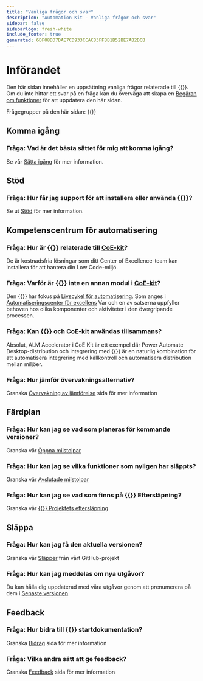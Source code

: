 ```yaml
---
title: "Vanliga frågor och svar"
description: "Automation Kit - Vanliga frågor och svar"
sidebar: false
sidebarlogo: fresh-white
include_footer: true
generated: 6DF08DD7DAE7CD933CCAC83FFBB1B52BE7A82DCB
---
```


# Införandet

Den här sidan innehåller en uppsättning vanliga frågor relaterade till {{<product-name>}}. Om du inte hittar ett svar på en fråga kan du överväga att skapa en [Begäran om funktioner](https://github.com/microsoft/powercat-automation-kit/issues/new/choose) för att uppdatera den här sidan.

Frågegrupper på den här sidan:
{{<toc>}}

## Komma igång

### **Fråga:** Vad är det bästa sättet för mig att komma igång?

Se vår [Sätta igång](/sv/get-started) för mer information.

## Stöd

### **Fråga:** Hur får jag support för att installera eller använda {{<product-name>}}?

Se ut [Stöd](/sv/support) för mer information.

## Kompetenscentrum för automatisering

### **Fråga:** Hur är {{<product-name>}} relaterade till [CoE-kit](https://learn.microsoft.com/power-platform/guidance/coe/starter-kit)?

De är kostnadsfria lösningar som ditt Center of Excellence-team kan installera för att hantera din Low Code-miljö.

### **Fråga:** Varför är {{<product-name>}} inte en annan modul i [CoE-kit](https://learn.microsoft.com/power-platform/guidance/coe/starter-kit)?

Den {{<product-name>}} har fokus på [Livscykel för automatisering](https://learn.microsoft.com/power-automate/guidance/automation-kit/overview/automation-coe-strategy#automation-lifecycle). Som anges i [Automatiseringscenter för excellens](https://learn.microsoft.com/power-automate/guidance/automation-kit/overview/automation-coe-strategy#automation-center-of-excellence) Var och en av satserna uppfyller behoven hos olika komponenter och aktiviteter i den övergripande processen.

### **Fråga:** Kan {{<product-name>}} och [CoE-kit](https://learn.microsoft.com/power-platform/guidance/coe/starter-kit) användas tillsammans?

Absolut, ALM Accelerator i CoE Kit är ett exempel där Power Automate Desktop-distribution och integrering med {{<product-name>}} är en naturlig kombination för att automatisera integrering med källkontroll och automatisera distribution mellan miljöer.

### **Fråga:** Hur jämför övervakningsalternativ?

Granska [Övervakning av jämförelse](/sv/monitoring-compare) sida för mer information

## Färdplan

### **Fråga:** Hur kan jag se vad som planeras för kommande versioner?

Granska vår [Öppna milstolpar](https://github.com/microsoft/powercat-automation-kit/milestones?state=open)

### **Fråga:** Hur kan jag se vilka funktioner som nyligen har släppts?

Granska vår [Avslutade milstolpar](https://github.com/microsoft/powercat-automation-kit/milestones?state=closed)

### **Fråga:** Hur kan jag se vad som finns på {{<product-name>}} Eftersläpning?

Granska vår [{{<product-name>}} Projektets eftersläpning](https://aka.ms/ak4pp/backlog)

## Släppa

### **Fråga:** Hur kan jag få den aktuella versionen?

Granska vår [Släpper](https://github.com/microsoft/powercat-automation-kit/releases) från vårt GitHub-projekt

### **Fråga:** Hur kan jag meddelas om nya utgåvor?

Du kan hålla dig uppdaterad med våra utgåvor genom att prenumerera på dem i [Senaste versionen](https://github.com/microsoft/powercat-automation-kit#latest-release)

## Feedback

### **Fråga:** Hur bidra till {{<product-name>}} startdokumentation?

Granska [Bidrag](/sv/contribution) sida för mer information

### **Fråga:** Vilka andra sätt att ge feedback?

Granska [Feedback](/sv/contribution/feedback) sida för mer information
